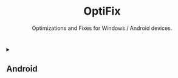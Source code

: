 <div align="center"><h1>OptiFix</h1>
<p>Optimizations and Fixes for Windows / Android devices.</p></div>

#

<details><summary><h2>Android</h2></summary>
  <details><summary><h3>Software</h3></summary>
    <div align="center">

| Software | Author | Version | Root |
|----------|--------|---------|------|
| <a href="https://adaway.org/">AdAway</a> | <a href="https://github.com/AdAway">AdAway</a> | <img src="https://img.shields.io/github/release/AdAway/AdAway.svg?style=flat&color=007e5f&label=" /> | 🟥 |
| <a href="https://f-droid.org/packages/s1m.savertuner/">SaverTuner</a> | <a href="https://codeberg.org/s1m">s1m</a> |  | 🟥 |
| <a href="https://play.google.com/store/apps/details?id=eu.thedarken.sdm">SD Maid</a> | <a href="https://github.com/d4rken">Matthias Urhahn</a> |  | 🟥 |
</details>

  <details><summary><h3>Magisk Modules</h3></summary>

| Module | Author | Version |
|--------|--------|---------|
| <a href=""></a> | <a href=""></a> | <img src="https://img.shields.io/github/release//?style=flat&color=007e5f&label=" /> |
| <a href=""></a> | <a href=""></a> |  |
| <a href=""></a> | <a href=""></a> |  |
</div></details>

<details><summary><h2>Games</h2></summary>
  <details><summary><h3>Minecraft</h3></summary>
    <div align="center">

| Pack | Loader | Version |
|------|--------|---------|
| <a href="https://www.curseforge.com/minecraft/modpacks/breakneck">Breakneck: Optimized</a> | Fabric | 1.20.6 |
| <a href="https://www.curseforge.com/minecraft/modpacks/fabulously-optimized">Fabulously Optimized</a> | Fabric | 1.20.6 |
| <a href="https://modrinth.com/modpack/remarkably">Remarkably Optimized</a> | Fabric | 1.20.6 |
| <a href="https://www.curseforge.com/minecraft/modpacks/cubed-optimized">Cubed Optimized FPS</a> | Fabric | 1.20.4 |
| <a href="https://www.mediafire.com/folder/1xpbpu8zjwxh3/Minecraft">OptiFix Pack</a> | Fabric | 1.20.4 |
| <a href="https://modrinth.com/modpack/sop">Simply Optimized</a> | Fabric | 1.20.4 |
| <a href="https://modrinth.com/modpack/perfectlyoptimized">Perfectly Optimized</a> | Fabric | 1.20.2 |
| <a href="https://www.curseforge.com/minecraft/modpacks/minecraft-optimization-pack">Optimization Pack</a> | Fabric | 1.19.4 |
</details>
</div></details>

<details><summary><h2>Windows</h2></summary>
  <div align="center">

| Software | Author | Tutorial |
|----------|--------|----------|
| <a href="https://github.com/ChrisTitusTech/winutil#usage">Chris Titus Tech's Windows Utility</a> | <a href="https://github.com/ChrisTitusTech"><img width="200" src="https://raw.githubusercontent.com/ChrisTitusTech/ChrisTitusTech/main/ctt-600px-github.png"></a> | <a href="https://www.youtube.com/watch?v=5_AaHXrelTE" target="_blank" rel="noreferrer"><picture><source media="(prefers-color-scheme: dark)" srcset="https://raw.githubusercontent.com/danielcranney/readme-generator/main/public/icons/socials/youtube-dark.svg" /><source media="(prefers-color-scheme: light)" srcset="https://raw.githubusercontent.com/danielcranney/readme-generator/main/public/icons/socials/youtube.svg" /><img src="https://raw.githubusercontent.com/danielcranney/readme-generator/main/public/icons/socials/youtube.svg" width="32" height="32" /></picture>
| Optimization Guide | <a href="https://www.youtube.com/@khorvietech"><img width="50" src="https://yt3.googleusercontent.com/btgOXkYsQuTuzR_wjIy2zaoQuPlWbyyIsRd6jVeu0rMQ776--zgk3LYTyJZkHmGl9JkC7xik=s176-c-k-c0x00ffffff-no-rj"></a> | <a href="https://www.youtube.com/watch?v=iBiNfa32AnE"><picture><source media="(prefers-color-scheme: dark)" srcset="https://raw.githubusercontent.com/danielcranney/readme-generator/main/public/icons/socials/youtube-dark.svg" /><source media="(prefers-color-scheme: light)" srcset="https://raw.githubusercontent.com/danielcranney/readme-generator/main/public/icons/socials/youtube.svg" /><img src="https://raw.githubusercontent.com/danielcranney/readme-generator/main/public/icons/socials/youtube.svg" width="32" height="32" /></picture>
</div></details>
